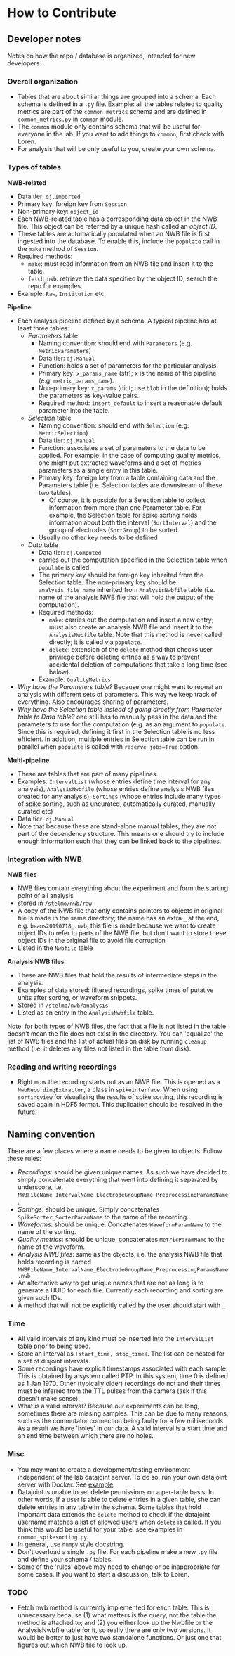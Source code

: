 How to Contribute
===================

## Developer notes


Notes on how the repo / database is organized, intended for new developers.

### Overall organization

* Tables that are about similar things are grouped into a schema. Each schema is defined in a `.py` file. Example: all the tables related to quality metrics are part of the `common_metrics` schema and are defined in `common_metrics.py` in `common` module.
* The `common` module only contains schema that will be useful for everyone in the lab. If you want to add things to `common`, first check with Loren.
* For analysis that will be only useful to you, create your own schema.

### Types of tables

__NWB-related__

* Data tier: `dj.Imported`
* Primary key: foreign key from `Session`
* Non-primary key: `object_id`
* Each NWB-related table has a corresponding data object in the NWB file. This object can be referred by a unique hash called an *object ID*.
* These tables are automatically populated when an NWB file is first ingested into the database. To enable this, include the `populate` call in the `make` method of `Session`.
* Required methods:
  * `make`: must read information from an NWB file and insert it to the table.
  * `fetch_nwb`: retrieve the data specified by the object ID; search the repo for examples.
* Example: `Raw`, `Institution` etc

__Pipeline__

* Each analysis pipeline defined by a schema. A typical pipeline has at least three tables:
  * *Parameters* table
    * Naming convention: should end with `Parameters` (e.g. `MetricParameters`)
    * Data tier: `dj.Manual`
    * Function: holds a set of parameters for the particular analysis.
    * Primary key: `x_params_name` (str); x is the name of the pipeline (e.g. `metric_params_name`).
    * Non-primary key: `x_params` (dict; use `blob` in the definition); holds the parameters as key-value pairs.
    * Required method: `insert_default` to insert a reasonable default parameter into the table.
  * *Selection* table
    * Naming convention: should end with `Selection` (e.g. `MetricSelection`)
    * Data tier: `dj.Manual`
    * Function: associates a set of parameters to the data to be applied. For example, in the case of computing quality metrics, one might put extracted waveforms and a set of metrics parameters as a single entry in this table.
    * Primary key: foreign key from a table containing data and the Parameters table (i.e. Selection tables are downstream of these two tables).
      * Of course, it is possible for a Selection table to collect information from more than one Parameter table. For example, the Selection table for spike sorting holds information about both the interval (`SortInterval`) and the group of electrodes (`SortGroup`) to be sorted.
    * Usually no other key needs to be defined
  * *Data* table
    * Data tier: `dj.Computed`
    * carries out the computation specified in the Selection table when `populate` is called.
    * The primary key should be foreign key inherited from the Selection table. The non-primary key should be `analysis_file_name` inherited from `AnalysisNwbfile` table (i.e. name of the analysis NWB file that will hold the output of the computation).
    * Required methods:
      * `make`: carries out the computation and insert a new entry; must also create an analysis NWB file and insert it to the `AnalysisNwbfile` table. Note that this method is never called directly; it is called via `populate`.
      * `delete`: extension of the `delete` method that checks user privilege before deleting entries as a way to prevent accidental deletion of computations that take a long time (see below).
    * Example: `QualityMetrics`
* *Why have the Parameters table?* Because one might want to repeat an analysis with different sets of parameters. This way we keep track of everything. Also encourages sharing of parameters.
* *Why have the Selection table instead of going directly from Parameter table to Data table?* one still has to manually pass in the data and the parameters to use for the computation (e.g. as an argument to `populate`. Since this is required, defining it first in the Selection table is no less efficient. In addition, multiple entries in Selection table can be run in parallel when `populate` is called with `reserve_jobs=True` option.

__Multi-pipeline__

* These are tables that are part of many pipelines.
* Examples: `IntervalList` (whose entries define time interval for any analysis), `AnalysisNwbfile` (whose entries define analysis NWB files created for any analysis), `Sortings` (whose entries include many types of spike sorting, such as uncurated, automatically curated, manually curated etc)
* Data tier: `dj.Manual`
* Note that because these are stand-alone manual tables, they are not part of the dependency structure. This means one should try to include enough information such that they can be linked back to the pipelines.

### Integration with NWB

__NWB files__

* NWB files contain everything about the experiment and form the starting point of all analysis
* stored in `/stelmo/nwb/raw`
* A copy of the NWB file that only contains pointers to objects in original file is made in the same directory; the name has an extra `_` at the end, e.g. `beans20190718_.nwb`; this file is made because we want to create object IDs to refer to parts of the NWB file, but don't want to store these object IDs in the original file to avoid file corruption
* Listed in the `Nwbfile` table
  
__Analysis NWB files__

* These are NWB files that hold the results of intermediate steps in the analysis.
* Examples of data stored: filtered recordings, spike times of putative units after sorting, or waveform snippets.
* Stored in `/stelmo/nwb/analysis`
* Listed as an entry in the `AnalysisNwbfile` table.
  
Note: for both types of NWB files, the fact that a file is not listed in the table doesn't mean the file does not exist in the directory. You can 'equalize' the list of NWB files and the list of actual files on disk by running `cleanup` method (i.e. it deletes any files not listed in the table from disk).

### Reading and writing recordings

* Right now the recording starts out as an NWB file. This is opened as a `NwbRecordingExtractor`, a class in `spikeinterface`. When using `sortingview` for visualizing the results of spike sorting, this recording is saved again in HDF5 format. This duplication should be resolved in the future.

## Naming convention

There are a few places where a name needs to be given to objects. Follow these rules:

* *Recordings*: should be given unique names. As such we have decided to simply concatenate everything that went into defining it separated by underscore, i.e. `NWBFileName_IntervalName_ElectrodeGroupName_PreprocessingParamsName`.
* *Sortings*: should be unique. Simply concatenates `SpikeSorter_SorterParamName` to the name of the recording.
* *Waveforms*: should be unique. Concatenates `WaveformParamName` to the name of the sorting.
* *Quality metrics*: should be unique. concatenates  `MetricParamName` to the name of the waveform.
* *Analysis NWB files*: same as the objects, i.e. the analysis NWB file that holds recording is named `NWBFileName_IntervalName_ElectrodeGroupName_PreprocessingParamsName.nwb`
* An alternative way to get unique names that are not as long is to generate a UUID for each file. Currently each recording and sorting are given such IDs.
* A method that will not be explicitly called by the user should start with `_`

### Time

* All valid intervals of any kind must be inserted into the `IntervalList` table prior to being used.
* Store an interval as `[start_time, stop_time]`. The list can be nested for a set of disjoint intervals.
* Some recordings have explicit timestamps associated with each sample. This is obtained by a system called PTP. In this system, time 0 is defined as 1 Jan 1970. Other (typically older) recordings do not and their times must be inferred from the TTL pulses from the camera (ask if this doesn't make sense).
* What is a valid interval? Because our experiments can be long, sometimes there are missing samples. This can be due to many reasons, such as the commutator connection being faulty for a few milliseconds. As a result we have 'holes' in our data. A valid interval is a start time and an end time between which there are no holes.

### Misc

* You may want to create a development/testing environment independent of the lab datajoint server. To do so, run your own datajoint server with Docker. See [example](../notebook/docker_mysql_tutorial.ipynb).
* Datajoint is unable to set delete permissions on a per-table basis. In other words, if a user is able to delete entries in a given table, she can delete entries in any table in the schema. Some tables that hold important data extends the `delete` method to check if the datajoint username matches a list of allowed users when `delete` is called. If you think this would be useful for your table, see examples in `common_spikesorting.py`.
* In general, use `numpy` style docstring.
* Don't overload a single `.py` file. For each pipeline make a new `.py` file and define your schema / tables.
* Some of the 'rules' above may need to change or be inappropriate for some cases. If you want to start a discussion, talk to Loren.

### TODO

* Fetch nwb method is currently implemented for each table. This is unnecessary because (1) what matters is the query, not the table the method is attached to; and (2) you either look up the Nwbfile or the AnalysisNwbfile table for it, so really there are only two versions. It would be better to just have two standalone functions. Or just one that figures out which NWB file to look up.
